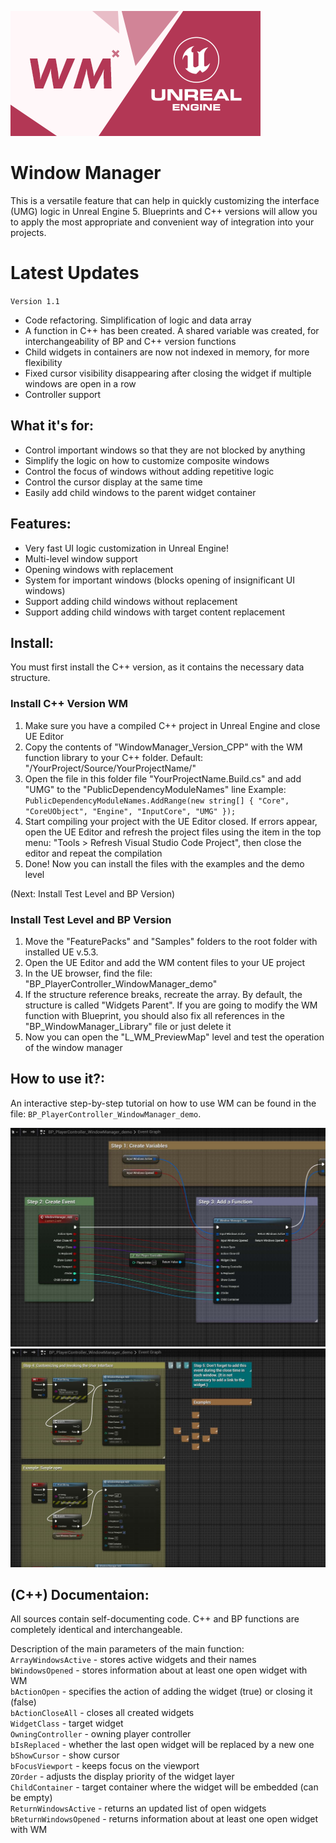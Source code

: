 ![Window Manager](./_Misc/Preview.png)

# Window Manager
This is a versatile feature that can help in quickly customizing the interface (UMG) logic in Unreal Engine 5. 
Blueprints and C++ versions will allow you to apply the most appropriate and convenient way of integration into your projects.

# Latest Updates
`Version 1.1`
- Code refactoring. Simplification of logic and data array
- A function in C++ has been created. A shared variable was created, for interchangeability of BP and C++ version functions
- Child widgets in containers are now not indexed in memory, for more flexibility
- Fixed cursor visibility disappearing after closing the widget if multiple windows are open in a row
- Controller support

## What it's for:
- Control important windows so that they are not blocked by anything
- Simplify the logic on how to customize composite windows
- Control the focus of windows without adding repetitive logic
- Control the cursor display at the same time
- Easily add child windows to the parent widget container

## Features:
- Very fast UI logic customization in Unreal Engine!
- Multi-level window support
- Opening windows with replacement
- System for important windows (blocks opening of insignificant UI windows)
- Support adding child windows without replacement
- Support adding child windows with target content replacement

## Install:
You must first install the C++ version, as it contains the necessary data structure.

### Install C++ Version WM
1. Make sure you have a compiled C++ project in Unreal Engine and close UE Editor
2. Copy the contents of "WindowManager_Version_CPP" with the WM function library to your C++ folder. Default: "/YourProject/Source/YourProjectName/"
3. Open the file in this folder file "YourProjectName.Build.cs" and add "UMG" to the "PublicDependencyModuleNames" line
Example: `PublicDependencyModuleNames.AddRange(new string[] { "Core", "CoreUObject", "Engine", "InputCore", "UMG" });`
4. Start compiling your project with the UE Editor closed. If errors appear, open the UE Editor and refresh the project files using the item in the top menu: "Tools > Refresh Visual Studio Code Project", then close the editor and repeat the compilation
5. Done! Now you can install the files with the examples and the demo level

(Next: Install Test Level and BP Version)

### Install Test Level and BP Version
1. Move the "FeaturePacks" and "Samples" folders to the root folder with installed UE v.5.3.
2. Open the UE Editor and add the WM content files to your UE project
3. In the UE browser, find the file: "BP_PlayerController_WindowManager_demo"
4. If the structure reference breaks, recreate the array. By default, the structure is called "Widgets Parent". If you are going to modify the WM function with Blueprint, you should also fix all references in the "BP_WindowManager_Library" file or just delete it
5. Now you can open the "L_WM_PreviewMap" level and test the operation of the window manager

## How to use it?: 
An interactive step-by-step tutorial on how to use WM can be found in the file: `BP_PlayerController_WindowManager_demo`.

![Window Manager](./_Misc/Tutorial/Tutorial_1.jpg)
![Window Manager](./_Misc/Tutorial/Tutorial_2.jpg)

## (C++) Documentaion:
All sources contain self-documenting code. C++ and BP functions are completely identical and interchangeable.

Description of the main parameters of the main function:<br>
`ArrayWindowsActive` - stores active widgets and their names<br>
`bWindowsOpened` - stores information about at least one open widget with WM<br>
`bActionOpen` - specifies the action of adding the widget (true) or closing it (false)<br>
`bActionCloseAll` - closes all created widgets<br>
`WidgetClass` - target widget<br>
`OwningController` - owning player controller<br>
`bIsReplaced` - whether the last open widget will be replaced by a new one<br>
`bShowCursor` - show cursor<br>
`bFocusViewport` - keeps focus on the viewport<br>
`ZOrder` - adjusts the display priority of the widget layer<br>
`ChildContainer` - target container where the widget will be embedded (can be empty)<br>
`ReturnWindowsActive` - returns an updated list of open widgets<br>
`bReturnWindowsOpened` - returns information about at least one open widget with WM<br>
